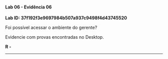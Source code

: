 
#### Lab 06 - Evidência 06

**Lab ID: 37f192f3e9697984b507a937c9498f4d43745520**


Foi possível acessar o ambiente do gerente?  
  
Evidencie com provas encontradas no Desktop.

**R -**

---
